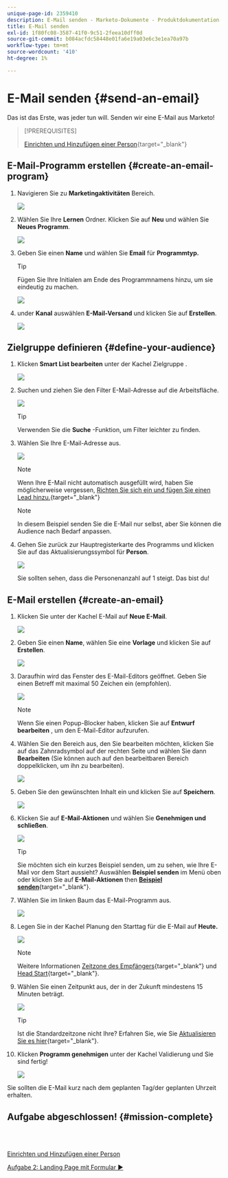 ```yaml
---
unique-page-id: 2359410
description: E-Mail senden - Marketo-Dokumente - Produktdokumentation
title: E-Mail senden
exl-id: 1f80fc08-3587-41f0-9c51-2feea10dff0d
source-git-commit: b084acfdc58448e01fa6e19a03e6c3e1ea70a97b
workflow-type: tm+mt
source-wordcount: '410'
ht-degree: 1%

---
```


# E-Mail senden {#send-an-email}

Das ist das Erste, was jeder tun will. Senden wir eine E-Mail aus Marketo!

>[!PREREQUISITES]
>
>[Einrichten und Hinzufügen einer Person](/help/marketo/getting-started/quick-wins/get-set-up-and-add-a-person.md){target=&quot;_blank&quot;}

## E-Mail-Programm erstellen {#create-an-email-program}

1. Navigieren Sie zu **Marketingaktivitäten** Bereich.

   ![](assets/send-an-email-1.png)

1. Wählen Sie Ihre **Lernen** Ordner. Klicken Sie auf **Neu** und wählen Sie **Neues Programm**.

   ![](assets/send-an-email-2.png)

1. Geben Sie einen **Name** und wählen Sie **Email** für **Programmtyp.**

   >[!TIP]
   >
   >Fügen Sie Ihre Initialen am Ende des Programmnamens hinzu, um sie eindeutig zu machen.

   ![](assets/send-an-email-3.png)

1. under **Kanal** auswählen **E-Mail-Versand** und klicken Sie auf **Erstellen**.

   ![](assets/send-an-email-4.png)

## Zielgruppe definieren {#define-your-audience}

1. Klicken **Smart List bearbeiten** unter der Kachel Zielgruppe .

   ![](assets/send-an-email-5.png)

1. Suchen und ziehen Sie den Filter E-Mail-Adresse auf die Arbeitsfläche.

   ![](assets/send-an-email-6.png)

   >[!TIP]
   >
   >Verwenden Sie die **Suche** -Funktion, um Filter leichter zu finden.

1. Wählen Sie Ihre E-Mail-Adresse aus.

   ![](assets/send-an-email-7.png)

   >[!NOTE]
   >
   >Wenn Ihre E-Mail nicht automatisch ausgefüllt wird, haben Sie möglicherweise vergessen, [Richten Sie sich ein und fügen Sie einen Lead hinzu.](/help/marketo/getting-started/quick-wins/get-set-up-and-add-a-person.md){target=&quot;_blank&quot;}

   >[!NOTE]
   >
   >In diesem Beispiel senden Sie die E-Mail nur selbst, aber Sie können die Audience nach Bedarf anpassen.

1. Gehen Sie zurück zur Hauptregisterkarte des Programms und klicken Sie auf das Aktualisierungssymbol für **Person**.

   ![](assets/send-an-email-8.png)

   Sie sollten sehen, dass die Personenanzahl auf 1 steigt. Das bist du!

## E-Mail erstellen {#create-an-email}

1. Klicken Sie unter der Kachel E-Mail auf **Neue E-Mail**.

   ![](assets/send-an-email-9.png)

1. Geben Sie einen **Name**, wählen Sie eine **Vorlage** und klicken Sie auf **Erstellen**.

   ![](assets/send-an-email-10.png)

1. Daraufhin wird das Fenster des E-Mail-Editors geöffnet. Geben Sie einen Betreff mit maximal 50 Zeichen ein (empfohlen).

   ![](assets/send-an-email-11.png)

   >[!NOTE]
   >
   >Wenn Sie einen Popup-Blocker haben, klicken Sie auf **Entwurf bearbeiten** , um den E-Mail-Editor aufzurufen.

1. Wählen Sie den Bereich aus, den Sie bearbeiten möchten, klicken Sie auf das Zahnradsymbol auf der rechten Seite und wählen Sie dann **Bearbeiten** (Sie können auch auf den bearbeitbaren Bereich doppelklicken, um ihn zu bearbeiten).

   ![](assets/send-an-email-12.png)

1. Geben Sie den gewünschten Inhalt ein und klicken Sie auf **Speichern**.

   ![](assets/send-an-email-13.png)

1. Klicken Sie auf **E-Mail-Aktionen** und wählen Sie **Genehmigen und schließen**.

   ![](assets/send-an-email-14.png)

   >[!TIP]
   >
   >Sie möchten sich ein kurzes Beispiel senden, um zu sehen, wie Ihre E-Mail vor dem Start aussieht? Auswählen **Beispiel senden** im Menü oben oder klicken Sie auf **E-Mail-Aktionen** then [**Beispiel senden**](/help/marketo/product-docs/email-marketing/general/creating-an-email/send-a-sample-email.md){target=&quot;_blank&quot;}.

1. Wählen Sie im linken Baum das E-Mail-Programm aus.

   ![](assets/send-an-email-15.png)

1. Legen Sie in der Kachel Planung den Starttag für die E-Mail auf **Heute.**

   ![](assets/send-an-email-16.png)

   >[!NOTE]
   >
   >Weitere Informationen [Zeitzone des Empfängers](/help/marketo/product-docs/email-marketing/email-programs/email-program-actions/scheduling-with-recipient-time-zone/schedule-email-programs-with-recipient-time-zone.md){target=&quot;_blank&quot;} und [Head Start](/help/marketo/product-docs/email-marketing/email-programs/email-program-actions/head-start-for-email-programs.md){target=&quot;_blank&quot;}.

1. Wählen Sie einen Zeitpunkt aus, der in der Zukunft mindestens 15 Minuten beträgt.

   ![](assets/send-an-email-17.png)

   >[!TIP]
   >
   >Ist die Standardzeitzone nicht Ihre? Erfahren Sie, wie Sie [Aktualisieren Sie es hier](/help/marketo/product-docs/administration/settings/select-your-language-locale-and-time-zone.md){target=&quot;_blank&quot;}.

1. Klicken **Programm genehmigen** unter der Kachel Validierung und Sie sind fertig!

   ![](assets/send-an-email-18.png)

Sie sollten die E-Mail kurz nach dem geplanten Tag/der geplanten Uhrzeit erhalten.

## Aufgabe abgeschlossen! {#mission-complete}

<br> 

[Einrichten und Hinzufügen einer Person](/help/marketo/getting-started/quick-wins/get-set-up-and-add-a-person.md)

[Aufgabe 2: Landing Page mit Formular ►](/help/marketo/getting-started/quick-wins/landing-page-with-a-form.md)
